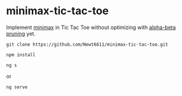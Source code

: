 # minimax-tic-tac-toe

Implement [minimax](https://en.wikipedia.org/wiki/Minimax) in Tic Tac Toe without optimizing with [alpha-beta pruning](https://en.wikipedia.org/wiki/Alpha%E2%80%93beta_pruning) yet.

``git clone https://github.com/Newt6611/minimax-tic-tac-toe.git``

``npm install``

``ng s``

or

``ng serve``
